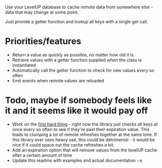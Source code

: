 Use your LevelUP database to cache remote data from somewhere else - data that may change at some point.

Just provide a getter function and lookup all keys with a single get call.

# Priorities/features

- Return a value as quickly as possible, no matter how old it is
- Retrieve values with a getter function supplied when the class is instantiated
- Automatically call the getter function to check for new values every so often
- Emit events when remote values are reloaded

# Todo, maybe if somebody feels like it and it seems like it would pay off
- Work on the [first hard thing](http://martinfowler.com/bliki/TwoHardThings.html) - right now the library just checks all keys at once every so often to see if they're past their expiration value.  This leads to clumping a lot of remote refreshes together at the same time.  If this library ever sees heavy use, this could be detrimental - it would be nice if it could space out the cache refreshes a bit.
- Add an expiration option that will remove values from the levelUP cache after a certain amount of time
- Update this readme with examples and actual documentation :-x
